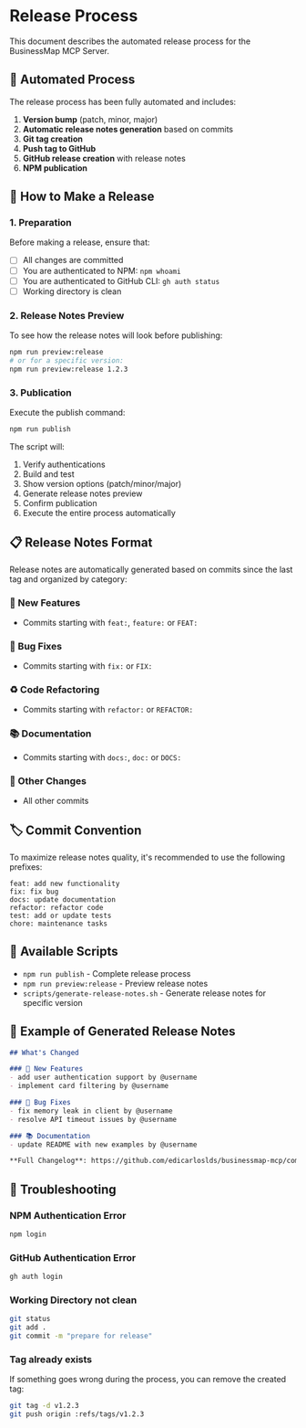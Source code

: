 # Release Process

This document describes the automated release process for the BusinessMap MCP Server.

## 🚀 Automated Process

The release process has been fully automated and includes:

1. **Version bump** (patch, minor, major)
2. **Automatic release notes generation** based on commits
3. **Git tag creation**
4. **Push tag to GitHub**
5. **GitHub release creation** with release notes
6. **NPM publication**

## 📝 How to Make a Release

### 1. Preparation

Before making a release, ensure that:

- [ ] All changes are committed
- [ ] You are authenticated to NPM: `npm whoami`
- [ ] You are authenticated to GitHub CLI: `gh auth status`
- [ ] Working directory is clean

### 2. Release Notes Preview

To see how the release notes will look before publishing:

```bash
npm run preview:release
# or for a specific version:
npm run preview:release 1.2.3
```

### 3. Publication

Execute the publish command:

```bash
npm run publish
```

The script will:

1. Verify authentications
2. Build and test
3. Show version options (patch/minor/major)
4. Generate release notes preview
5. Confirm publication
6. Execute the entire process automatically

## 📋 Release Notes Format

Release notes are automatically generated based on commits since the last tag and organized by category:

### 🚀 New Features
- Commits starting with `feat:`, `feature:` or `FEAT:`

### 🐛 Bug Fixes  
- Commits starting with `fix:` or `FIX:`

### ♻️ Code Refactoring
- Commits starting with `refactor:` or `REFACTOR:`

### 📚 Documentation
- Commits starting with `docs:`, `doc:` or `DOCS:`

### 🔧 Other Changes
- All other commits

## 🏷️ Commit Convention

To maximize release notes quality, it's recommended to use the following prefixes:

```
feat: add new functionality
fix: fix bug
docs: update documentation
refactor: refactor code
test: add or update tests
chore: maintenance tasks
```

## 🔧 Available Scripts

- `npm run publish` - Complete release process
- `npm run preview:release` - Preview release notes
- `scripts/generate-release-notes.sh` - Generate release notes for specific version

## 🎯 Example of Generated Release Notes

```markdown
## What's Changed

### 🚀 New Features
- add user authentication support by @username
- implement card filtering by @username

### 🐛 Bug Fixes
- fix memory leak in client by @username
- resolve API timeout issues by @username

### 📚 Documentation
- update README with new examples by @username

**Full Changelog**: https://github.com/edicarloslds/businessmap-mcp/compare/v1.0.0...v1.1.0
```

## 🚨 Troubleshooting

### NPM Authentication Error
```bash
npm login
```

### GitHub Authentication Error
```bash
gh auth login
```

### Working Directory not clean
```bash
git status
git add .
git commit -m "prepare for release"
```

### Tag already exists
If something goes wrong during the process, you can remove the created tag:
```bash
git tag -d v1.2.3
git push origin :refs/tags/v1.2.3
``` 